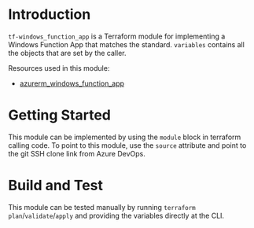 # Introduction 
`tf-windows_function_app` is a Terraform module for implementing a Windows Function App that matches the standard. `variables` contains all the objects that are set by the caller.

Resources used in this module:
* [azurerm_windows_function_app](https://registry.terraform.io/providers/hashicorp/azurerm/latest/docs/resources/windows_function_app)

# Getting Started
This module can be implemented by using the `module` block in terraform calling code. To point to this module, use the `source` attribute and point to the git SSH clone link from Azure DevOps.

# Build and Test
This module can be tested manually by running `terraform plan`/`validate`/`apply` and providing the variables directly at the CLI.